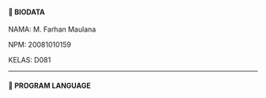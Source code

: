 #### 🔰 BIODATA

NAMA: M. Farhan Maulana

NPM: 20081010159

KELAS: D081

___

#### 🔰 PROGRAM LANGUAGE
